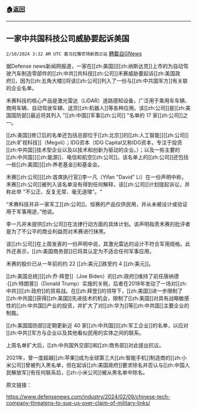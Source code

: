 ###  [:house:返回](README.md)
---


## 一家中共国科技公司威胁要起诉美国
`2/10/2024 3:32 AM UTC 喜马拉雅农场新西兰站` [轉載自GNews](https://gnews.org/articles/2296651)

据Defense news新闻网报道，一家在[[zh:美国]][[zh:纳斯达克]]上市的为自动驾驶汽车制造零部件的[[zh:中共]]共科技[[zh:公司]]禾赛威胁要起诉[[zh:美国政府]]，因为[[zh:五角大楼]]将该[[zh:公司]]列入了一份与[[zh:中共国军方]]有关联的企业名单。

禾赛科技的核心产品是激光雷达（LiDAR）道路感知设备，广泛用于乘用车车辆、商用车辆、自动驾驶车辆、送货[[zh:机器人]]等各种应用。该[[zh:公司]]是[[zh:美国国防部]]最近将其列入 "[[zh:中国]]军事[[zh:公司]] "名单的 17 家[[zh:公司]]之一。

[[zh:美国]]修订后的名单还包括总部位于[[zh:北京]]的[[zh:人工智能]][[zh:公司]][[zh:旷视科技]]（Megvii）；IDG资本（IDG Capital又称IDG资本，专注于投资[[zh:中共国]]技术型企业以及以技术和创新为驱动的企业。）；以及一些主要的[[zh:中共国]][[zh:能源]]、电信和航空[[zh:公司]]。该名单上的[[zh:公司]]还包括一些[[zh:美国]][[zh:养老基金]]和基金会。

禾赛[[zh:公司]][[zh:首席执行官]]李一凡（Yifan "David" Li）在一份声明中称，禾赛[[zh:公司]]被列入该名单没有得到任何解释，该[[zh:公司]]计划提起诉讼，并称此举 "不公正、反复无常、毫无道理"。"

“禾赛科技并非一家军工[[zh:公司]]。恒赛的产品仅供民用，并从未被设计或验证用于军事用途，”他说。

李一凡并未提供[[zh:公司]]在法律行动方面的具体计划。该声明指责禾赛的批评者是为了不公平的商业利益而对禾赛进行抹黑。

该[[zh:公司]]在上周发表的一份声明中说，其激光雷达的设计不符合军用规格。此外还表示，[[zh:美国商务部]]已将其认定为不适合任何军事应用。

禾赛的股价已从一年前的约 22 [[zh:美元]]跌至约 4 [[zh:美元]]。

[[zh:美国总统]][[zh:乔·拜登]]（Joe Biden）的[[zh:政府]]维持了前任唐纳德·[[zh:特朗普]]（Donald Trump）实施的关税，后者在2018年发动了一场对[[zh:中共]][[zh:政府]]的贸易战。在[[zh:拜登]]的领导下，[[zh:美国]]进一步限制了[[zh:中共国]]获得[[zh:美国]]先进技术的机会，限制了[[zh:美国]]对具有战略敏感性的[[zh:中共国]]产业的投资，并扩大了对[[zh:华为]]等[[zh:中共国]]主要企业的制裁。

[[zh:美国国防部]]定期更新近 40 家[[zh:中共国]][[zh:军工企业]]的名单，以应对[[zh:中共]]军方与企业以及其他看似民用的实体之间的联系。

上周名单扩大后，[[zh:中共国外交部]]和[[zh:商务部]]对此提出抗议。

2021年，曾一度超越[[zh:苹果]]成为全球第三大[[zh:智能手机]]制造商的[[zh:小米公司]]曾被列入黑名单，但在起诉[[zh:美国政府]]要求除名并否认与[[zh:中国人民解放军]]有任何联系后，[[zh:小米公司]]被从黑名单中除名。

原文链接：

[https://www.defensenews.com/industry/2024/02/09/chinese-tech-company-threatens-to-sue-us-over-claim-of-military-links/  ](https://www.defensenews.com/industry/2024/02/09/chinese-tech-company-threatens-to-sue-us-over-claim-of-military-links/  )



